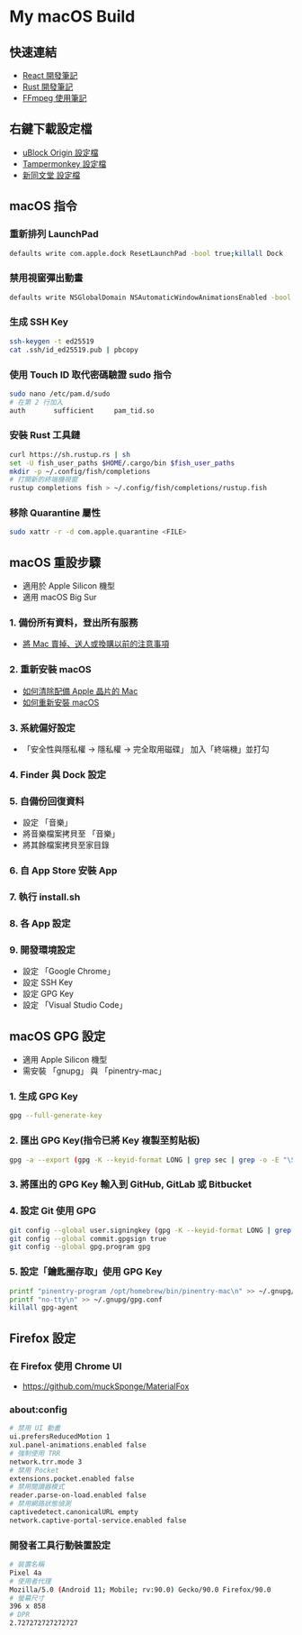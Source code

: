 # My macOS Build

## 快速連結

- [React 開發筆記](react/README.md)
- [Rust 開發筆記](rust/README.md)
- [FFmpeg 使用筆記](ffmpeg/README.md)

## 右鍵下載設定檔

- [uBlock Origin 設定檔](https://raw.githubusercontent.com/Florencea/my-macos-build/main/configs/ublock-advanced.txt)
- [Tampermonkey 設定檔](https://github.com/Florencea/my-macos-build/raw/main/configs/tampermonkey-backup.txt)
- [新同文堂 設定檔](https://github.com/Florencea/my-macos-build/raw/main/configs/tongwentang-pref.json)

## macOS 指令

### 重新排列 LaunchPad

```bash
defaults write com.apple.dock ResetLaunchPad -bool true;killall Dock
```

### 禁用視窗彈出動畫

```bash
defaults write NSGlobalDomain NSAutomaticWindowAnimationsEnabled -bool NO
```

### 生成 SSH Key

```bash
ssh-keygen -t ed25519
cat .ssh/id_ed25519.pub | pbcopy
```

### 使用 Touch ID 取代密碼驗證 sudo 指令

```bash
sudo nano /etc/pam.d/sudo
# 在第 2 行加入
auth       sufficient     pam_tid.so
```

### 安裝 Rust 工具鏈

```bash
curl https://sh.rustup.rs | sh
set -U fish_user_paths $HOME/.cargo/bin $fish_user_paths
mkdir -p ~/.config/fish/completions
# 打開新的終端機視窗
rustup completions fish > ~/.config/fish/completions/rustup.fish
```

### 移除 Quarantine 屬性

```bash
sudo xattr -r -d com.apple.quarantine <FILE>
```

## macOS 重設步驟

- 適用於 Apple Silicon 機型
- 適用 macOS Big Sur

### 1. 備份所有資料，登出所有服務

- [將 Mac 賣掉、送人或換購以前的注意事項](https://support.apple.com/zh-tw/HT201065)

### 2. 重新安裝 macOS

- [如何清除配備 Apple 晶片的 Mac](https://support.apple.com/zh-tw/HT212030)
- [如何重新安裝 macOS](https://support.apple.com/zh-tw/HT204904)

### 3. 系統偏好設定

- 「安全性與隱私權 -> 隱私權 -> 完全取用磁碟」 加入「終端機」並打勾

### 4. Finder 與 Dock 設定

### 5. 自備份回復資料

- 設定 「音樂」
- 將音樂檔案拷貝至 「音樂」
- 將其餘檔案拷貝至家目錄

### 6. 自 App Store 安裝 App

### 7. 執行 install.sh

### 8. 各 App 設定

### 9. 開發環境設定

- 設定 「Google Chrome」
- 設定 SSH Key
- 設定 GPG Key
- 設定 「Visual Studio Code」

## macOS GPG 設定

- 適用 Apple Silicon 機型
- 需安裝 「gnupg」 與 「pinentry-mac」

### 1. 生成 GPG Key

```bash
gpg --full-generate-key
```

### 2. 匯出 GPG Key(指令已將 Key 複製至剪貼板)

```bash
gpg -a --export (gpg -K --keyid-format LONG | grep sec | grep -o -E "\S{16}\s") | pbcopy
```

### 3. 將匯出的 GPG Key 輸入到 GitHub, GitLab 或 Bitbucket

### 4. 設定 Git 使用 GPG

```bash
git config --global user.signingkey (gpg -K --keyid-format LONG | grep sec | grep -o -E "\S{16}\s")
git config --global commit.gpgsign true
git config --global gpg.program gpg
```

### 5. 設定「鑰匙圈存取」使用 GPG Key

```bash
printf "pinentry-program /opt/homebrew/bin/pinentry-mac\n" >> ~/.gnupg/gpg-agent.conf
printf "no-tty\n" >> ~/.gnupg/gpg.conf
killall gpg-agent
```

## Firefox 設定

### 在 Firefox 使用 Chrome UI

- <https://github.com/muckSponge/MaterialFox>

### about:config

```bash
# 禁用 UI 動畫
ui.prefersReducedMotion 1
xul.panel-animations.enabled false
# 強制使用 TRR
network.trr.mode 3
# 禁用 Pocket
extensions.pocket.enabled false
# 禁用閱讀器模式
reader.parse-on-load.enabled false
# 禁用網路狀態偵測
captivedetect.canonicalURL empty
network.captive-portal-service.enabled false
```

### 開發者工具行動裝置設定

```bash
# 裝置名稱
Pixel 4a
# 使用者代理
Mozilla/5.0 (Android 11; Mobile; rv:90.0) Gecko/90.0 Firefox/90.0
# 螢幕尺寸
396 x 858
# DPR
2.727272727272727
```
